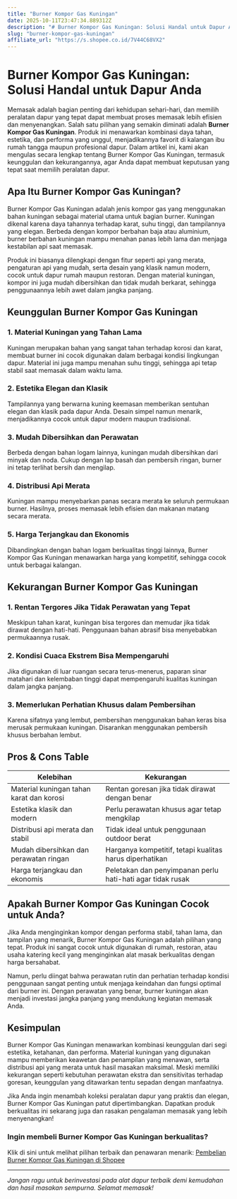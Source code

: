 ```yaml
---
title: "Burner Kompor Gas Kuningan"
date: 2025-10-11T23:47:34.889312Z
description: "# Burner Kompor Gas Kuningan: Solusi Handal untuk Dapur Anda..."
slug: "burner-kompor-gas-kuningan"
affiliate_url: "https://s.shopee.co.id/7V44C68VX2"
---
```

# Burner Kompor Gas Kuningan: Solusi Handal untuk Dapur Anda

Memasak adalah bagian penting dari kehidupan sehari-hari, dan memilih peralatan dapur yang tepat dapat membuat proses memasak lebih efisien dan menyenangkan. Salah satu pilihan yang semakin diminati adalah **Burner Kompor Gas Kuningan**. Produk ini menawarkan kombinasi daya tahan, estetika, dan performa yang unggul, menjadikannya favorit di kalangan ibu rumah tangga maupun profesional dapur. Dalam artikel ini, kami akan mengulas secara lengkap tentang Burner Kompor Gas Kuningan, termasuk keunggulan dan kekurangannya, agar Anda dapat membuat keputusan yang tepat saat memilih peralatan dapur.

## Apa Itu Burner Kompor Gas Kuningan?

Burner Kompor Gas Kuningan adalah jenis kompor gas yang menggunakan bahan kuningan sebagai material utama untuk bagian burner. Kuningan dikenal karena daya tahannya terhadap karat, suhu tinggi, dan tampilannya yang elegan. Berbeda dengan kompor berbahan baja atau aluminium, burner berbahan kuningan mampu menahan panas lebih lama dan menjaga kestabilan api saat memasak.

Produk ini biasanya dilengkapi dengan fitur seperti api yang merata, pengaturan api yang mudah, serta desain yang klasik namun modern, cocok untuk dapur rumah maupun restoran. Dengan material kuningan, kompor ini juga mudah dibersihkan dan tidak mudah berkarat, sehingga penggunaannya lebih awet dalam jangka panjang.

## Keunggulan Burner Kompor Gas Kuningan

### 1. Material Kuningan yang Tahan Lama

Kuningan merupakan bahan yang sangat tahan terhadap korosi dan karat, membuat burner ini cocok digunakan dalam berbagai kondisi lingkungan dapur. Material ini juga mampu menahan suhu tinggi, sehingga api tetap stabil saat memasak dalam waktu lama.

### 2. Estetika Elegan dan Klasik

Tampilannya yang berwarna kuning keemasan memberikan sentuhan elegan dan klasik pada dapur Anda. Desain simpel namun menarik, menjadikannya cocok untuk dapur modern maupun tradisional.

### 3. Mudah Dibersihkan dan Perawatan

Berbeda dengan bahan logam lainnya, kuningan mudah dibersihkan dari minyak dan noda. Cukup dengan lap basah dan pembersih ringan, burner ini tetap terlihat bersih dan mengilap.

### 4. Distribusi Api Merata

Kuningan mampu menyebarkan panas secara merata ke seluruh permukaan burner. Hasilnya, proses memasak lebih efisien dan makanan matang secara merata.

### 5. Harga Terjangkau dan Ekonomis

Dibandingkan dengan bahan logam berkualitas tinggi lainnya, Burner Kompor Gas Kuningan menawarkan harga yang kompetitif, sehingga cocok untuk berbagai kalangan.

## Kekurangan Burner Kompor Gas Kuningan

### 1. Rentan Tergores Jika Tidak Perawatan yang Tepat

Meskipun tahan karat, kuningan bisa tergores dan memudar jika tidak dirawat dengan hati-hati. Penggunaan bahan abrasif bisa menyebabkan permukaannya rusak.

### 2. Kondisi Cuaca Ekstrem Bisa Mempengaruhi

Jika digunakan di luar ruangan secara terus-menerus, paparan sinar matahari dan kelembaban tinggi dapat mempengaruhi kualitas kuningan dalam jangka panjang.

### 3. Memerlukan Perhatian Khusus dalam Pembersihan

Karena sifatnya yang lembut, pembersihan menggunakan bahan keras bisa merusak permukaan kuningan. Disarankan menggunakan pembersih khusus berbahan lembut.

## Pros & Cons Table

| Kelebihan                                      | Kekurangan                                       |
|------------------------------------------------|-------------------------------------------------|
| Material kuningan tahan karat dan korosi     | Rentan goresan jika tidak dirawat dengan benar |
| Estetika klasik dan modern                   | Perlu perawatan khusus agar tetap mengkilap    |
| Distribusi api merata dan stabil            | Tidak ideal untuk penggunaan outdoor berat   |
| Mudah dibersihkan dan perawatan ringan     | Harganya kompetitif, tetapi kualitas harus diperhatikan |
| Harga terjangkau dan ekonomis               | Peletakan dan penyimpanan perlu hati-hati agar tidak rusak |

## Apakah Burner Kompor Gas Kuningan Cocok untuk Anda?

Jika Anda menginginkan kompor dengan performa stabil, tahan lama, dan tampilan yang menarik, Burner Kompor Gas Kuningan adalah pilihan yang tepat. Produk ini sangat cocok untuk digunakan di rumah, restoran, atau usaha katering kecil yang menginginkan alat masak berkualitas dengan harga bersahabat.

Namun, perlu diingat bahwa perawatan rutin dan perhatian terhadap kondisi penggunaan sangat penting untuk menjaga keindahan dan fungsi optimal dari burner ini. Dengan perawatan yang benar, burner kuningan akan menjadi investasi jangka panjang yang mendukung kegiatan memasak Anda.

## Kesimpulan

Burner Kompor Gas Kuningan menawarkan kombinasi keunggulan dari segi estetika, ketahanan, dan performa. Material kuningan yang digunakan mampu memberikan keawetan dan penampilan yang menawan, serta distribusi api yang merata untuk hasil masakan maksimal. Meski memiliki kekurangan seperti kebutuhan perawatan ekstra dan sensitivitas terhadap goresan, keunggulan yang ditawarkan tentu sepadan dengan manfaatnya.

Jika Anda ingin menambah koleksi peralatan dapur yang praktis dan elegan, Burner Kompor Gas Kuningan patut dipertimbangkan. Dapatkan produk berkualitas ini sekarang juga dan rasakan pengalaman memasak yang lebih menyenangkan!

### **Ingin membeli Burner Kompor Gas Kuningan berkualitas?**
Klik di sini untuk melihat pilihan terbaik dan penawaran menarik: [Pembelian Burner Kompor Gas Kuningan di Shopee](https://s.shopee.co.id/7V44C68VX2)

---

*Jangan ragu untuk berinvestasi pada alat dapur terbaik demi kemudahan dan hasil masakan sempurna. Selamat memasak!*